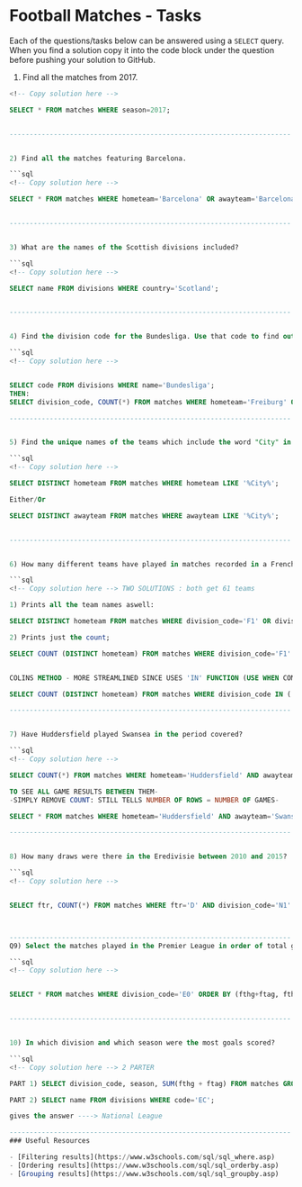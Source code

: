 # Football Matches - Tasks

Each of the questions/tasks below can be answered using a `SELECT` query. When you find a solution copy it into the code block under the question before pushing your solution to GitHub.

1) Find all the matches from 2017.

```sql
<!-- Copy solution here -->

SELECT * FROM matches WHERE season=2017;


----------------------------------------------------------------------


2) Find all the matches featuring Barcelona.

```sql
<!-- Copy solution here -->

SELECT * FROM matches WHERE hometeam='Barcelona' OR awayteam='Barcelona';


----------------------------------------------------------------------


3) What are the names of the Scottish divisions included?

```sql
<!-- Copy solution here -->

SELECT name FROM divisions WHERE country='Scotland';


----------------------------------------------------------------------


4) Find the division code for the Bundesliga. Use that code to find out how many matches Freiburg have played in the Bundesliga since the data started being collected.

```sql
<!-- Copy solution here -->


SELECT code FROM divisions WHERE name='Bundesliga'; 
THEN:
SELECT division_code, COUNT(*) FROM matches WHERE hometeam='Freiburg' OR awayteam='Freiburg' AND division_code='D1' GROUP BY division_code;

----------------------------------------------------------------------


5) Find the unique names of the teams which include the word "City" in their name (as entered in the database)

```sql
<!-- Copy solution here -->

SELECT DISTINCT hometeam FROM matches WHERE hometeam LIKE '%City%';

Either/Or 

SELECT DISTINCT awayteam FROM matches WHERE awayteam LIKE '%City%';


----------------------------------------------------------------------


6) How many different teams have played in matches recorded in a French division?

```sql
<!-- Copy solution here --> TWO SOLUTIONS : both get 61 teams

1) Prints all the team names aswell:

SELECT DISTINCT hometeam FROM matches WHERE division_code='F1' OR division_code='F2' ORDER BY hometeam;

2) Prints just the count;

SELECT COUNT (DISTINCT hometeam) FROM matches WHERE division_code='F1' OR division_code='F2';


COLINS METHOD - MORE STREAMLINED SINCE USES 'IN' FUNCTION (USE WHEN COMPARING MULTIPLE VALUES FROM SAME COLOUMN)

SELECT COUNT (DISTINCT hometeam) FROM matches WHERE division_code IN ('F1', 'F2');

----------------------------------------------------------------------


7) Have Huddersfield played Swansea in the period covered?

```sql
<!-- Copy solution here -->

SELECT COUNT(*) FROM matches WHERE hometeam='Huddersfield' AND awayteam='Swansea' OR  hometeam='Swansea' AND awayteam='Huddersfield';

TO SEE ALL GAME RESULTS BETWEEN THEM- 
-SIMPLY REMOVE COUNT: STILL TELLS NUMBER OF ROWS = NUMBER OF GAMES-

SELECT * FROM matches WHERE hometeam='Huddersfield' AND awayteam='Swansea' OR  hometeam='Swansea' AND awayteam='Huddersfield';

----------------------------------------------------------------------


8) How many draws were there in the Eredivisie between 2010 and 2015?

```sql
<!-- Copy solution here -->


SELECT ftr, COUNT(*) FROM matches WHERE ftr='D' AND division_code='N1' AND 2010<season AND season<2015 GROUP BY ftr;



----------------------------------------------------------------------
Q9) Select the matches played in the Premier League in order of total goals scored from highest to lowest. Where there is a tie the match with more home goals should come first.

```sql
<!-- Copy solution here -->


SELECT * FROM matches WHERE division_code='E0' ORDER BY (fthg+ftag, fthg) DESC;


----------------------------------------------------------------------


10) In which division and which season were the most goals scored?

```sql
<!-- Copy solution here --> 2 PARTER

PART 1) SELECT division_code, season, SUM(fthg + ftag) FROM matches GROUP BY division_code, season ORDER BY SUM DESC LIMIT 1; (this gives division code 'EC' and total goals scored)

PART 2) SELECT name FROM divisions WHERE code='EC';

gives the answer ----> National League

----------------------------------------------------------------------
### Useful Resources

- [Filtering results](https://www.w3schools.com/sql/sql_where.asp)
- [Ordering results](https://www.w3schools.com/sql/sql_orderby.asp)
- [Grouping results](https://www.w3schools.com/sql/sql_groupby.asp)
